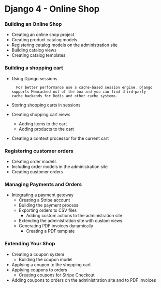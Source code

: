 # Django 4 - Online Shop

### Building an Online Shop
- Creating an online shop project
- Creating product catalog models
- Registering catalog models on the administration site
- Building catalog views
- Creating catalog templates

### Building a shopping cart
- Using Django sessions
    
        For better performance use a cache-based session engine. Django supports Memcached out of the box and you can find third-party cache backends for Redis and other cache systems.

- Storing shopping carts in sessions
- Creating shopping cart views
  - Adding items to the cart
  - Adding products to the cart
- Creating a context processor for the current cart

### Registering customer orders
- Creating order models
- Including order models in the administration site
- Creating customer orders

### Managing Payments and Orders
- Integrating a payment gateway
  - Creating a Stripe account
  - Building the payment process
  - Exporting orders to CSV files
    - Adding custom actions to the administration site
  - Extending the administration site with custom views
  - Generating PDF invoices dynamically
    - Creating a PDF template

### Extending Your Shop
- Creating a coupon system
  - Building the coupon model
- Applying a coupon to the shopping cart
- Applying coupons to orders
  - Creating coupons for Stripe Checkout
- Adding coupons to orders on the administration site and to PDF invoices